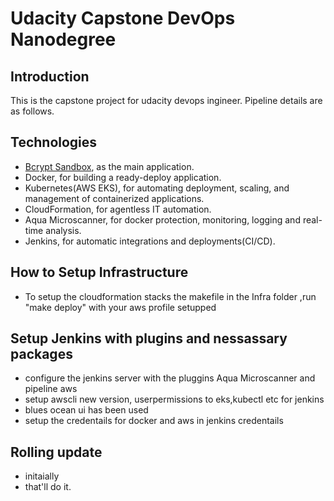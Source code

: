 # Udacity Capstone DevOps Nanodegree

## Introduction

This is the capstone project for udacity devops ingineer. Pipeline details are as follows.

## Technologies

* [Bcrypt Sandbox](https://github.com/felladrin/bcrypt-sandbox), as the main application.
* Docker, for building a ready-deploy application.
* Kubernetes(AWS EKS), for automating deployment, scaling, and management of containerized applications.
* CloudFormation, for agentless IT automation.
* Aqua Microscanner, for docker protection, monitoring, logging and real-time analysis.
* Jenkins, for automatic integrations and deployments(CI/CD).

## How to Setup Infrastructure
  - To setup the cloudformation stacks  the makefile in the Infra folder ,run "make deploy" with your aws profile setupped


## Setup Jenkins with plugins and nessassary packages
  - configure the jenkins server with the pluggins Aqua Microscanner and pipeline aws
  - setup awscli new version, userpermissions to eks,kubectl etc for jenkins
  - blues ocean ui has been used
  - setup the credentails for docker and aws in jenkins credentails


## Rolling update
  - initaially
  - that'll do it.
